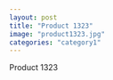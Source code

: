 ```yaml
---
layout: post
title: "Product 1323"
image: "product1323.jpg"
categories: "category1"
---
```

Product 1323
